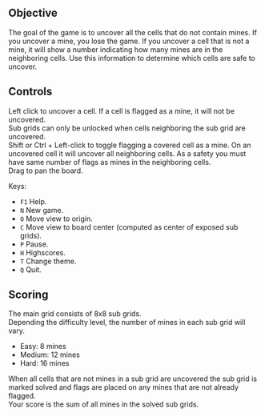 
## Objective
The goal of the game is to uncover all the cells that do not contain mines. 
If you uncover a mine, you lose the game. 
If you uncover a cell that is not a mine, it will show a number indicating how many mines are in the neighboring cells. 
Use this information to determine which cells are safe to uncover.

## Controls
Left click to uncover a cell. If a cell is flagged as a mine, it will not be uncovered.  
Sub grids can only be unlocked when cells neighboring the sub grid are uncovered.  
Shift or Ctrl + Left-click to toggle flagging a covered cell as a mine. On an uncovered cell it will uncover all neighboring cells. As a safety you must have same number of flags as mines in the neighboring cells.  
Drag to pan the board.  
  
Keys:  
* `F1` Help.
* `N` New game.
* `O` Move view to origin.
* `C` Move view to board center (computed as center of exposed sub grids).
* `P` Pause.
* `H` Highscores.
* `T` Change theme.
* `Q` Quit.

## Scoring

The main grid consists of 8x8 sub grids.  
Depending the difficulty level, the number of mines in each sub grid will vary.  
* Easy: 8 mines
* Medium: 12 mines
* Hard: 16 mines

When all cells that are not mines in a sub grid are uncovered the sub grid is marked solved and flags are placed on any mines that are not already flagged.  
Your score is the sum of all mines in the solved sub grids.  
